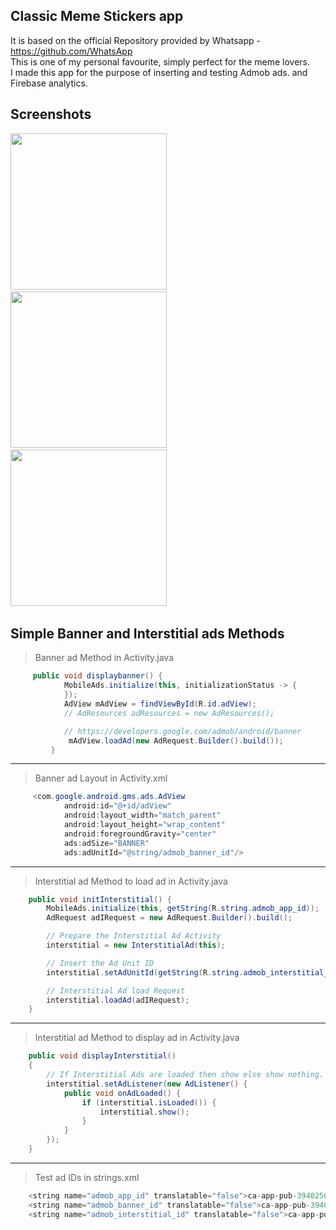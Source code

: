 ## Classic Meme Stickers app

It is based on the official Repository provided by Whatsapp - https://github.com/WhatsApp  
This is one of my personal favourite, simply perfect for the meme lovers.  
I made this app for the purpose of inserting and testing Admob ads. and Firebase analytics.

## Screenshots

<div style={{display: flex; flex-direction: row}}>
  <kbd><img src="https://user-images.githubusercontent.com/47142604/102009917-a9cef700-3d60-11eb-905e-2e6b0203c2cd.jpg" width="250" /> </kbd> &nbsp; &nbsp; 
  <kbd><img src="https://user-images.githubusercontent.com/47142604/102009913-a50a4300-3d60-11eb-9c89-7abc39fcaf93.jpg" width="250" /> </kbd> &nbsp; &nbsp;
  <kbd><img src="https://user-images.githubusercontent.com/47142604/102009908-9f146200-3d60-11eb-9580-942710c59761.jpg" width="250" /> </kbd> &nbsp; &nbsp;
</div>





## Simple Banner and Interstitial ads Methods 

> Banner ad Method in Activity.java
```java
     public void displaybanner() {
            MobileAds.initialize(this, initializationStatus -> {
            });
            AdView mAdView = findViewById(R.id.adView);
            // AdResources adResources = new AdResources();

            // https://developers.google.com/admob/android/banner
             mAdView.loadAd(new AdRequest.Builder().build());
         }
```
--------------------------------------------------------------------------
            
> Banner ad Layout in Activity.xml
```java
     <com.google.android.gms.ads.AdView
            android:id="@+id/adView"
            android:layout_width="match_parent"
            android:layout_height="wrap_content"
            android:foregroundGravity="center"
            ads:adSize="BANNER"
            ads:adUnitId="@string/admob_banner_id"/>
```
--------------------------------------------------------------------------            

> Interstitial ad Method to load ad in Activity.java            
```java
    public void initInterstitial() {
        MobileAds.initialize(this, getString(R.string.admob_app_id));
        AdRequest adIRequest = new AdRequest.Builder().build();

        // Prepare the Interstitial Ad Activity
        interstitial = new InterstitialAd(this);

        // Insert the Ad Unit ID
        interstitial.setAdUnitId(getString(R.string.admob_interstitial_id));

        // Interstitial Ad load Request
        interstitial.loadAd(adIRequest);
    }
```
--------------------------------------------------------------------------   
    
> Interstitial ad Method to display ad in Activity.java 
```java
    public void displayInterstitial()
    {
        // If Interstitial Ads are loaded then show else show nothing.
        interstitial.setAdListener(new AdListener() {
            public void onAdLoaded() {
                if (interstitial.isLoaded()) {
                    interstitial.show();
                }
            }
        });
    }
```
--------------------------------------------------------------------------   
    
> Test ad IDs in strings.xml
```java
    <string name="admob_app_id" translatable="false">ca-app-pub-3940256099942544~3347511713</string>
    <string name="admob_banner_id" translatable="false">ca-app-pub-3940256099942544/6300978111</string>
    <string name="admob_interstitial_id" translatable="false">ca-app-pub-3940256099942544/1033173712</string>
```


   

 
